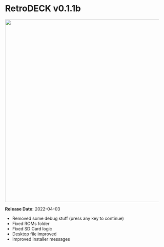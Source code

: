 # RetroDECK v0.1.1b

<img src="../../../wiki_images/logos/rd-logo-box.png" width="600">

**Release Date:** 2022-04-03

- Removed some debug stuff (press any key to continue)
- Fixed ROMs folder
- Fixed SD Card logic
- Desktop file improved
- Improved installer messages
